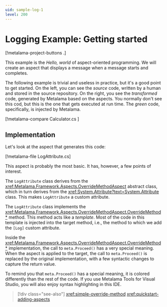 ```yaml
---
uid: sample-log-1
level: 200
---
```


# Logging Example: Getting started

[!metalama-project-buttons .]

This example is the _Hello, world_ of aspect-oriented programming. We will create an aspect that displays a message when a message starts and completes. 

The following example is trivial and useless in practice, but it's a good point to get started. On the left, you can see the _source_ code, written by a human and stored in the source repository. On the right, you see the _transformed_ code, generated by Metalama based on the aspects. You normally don't see this cod, but this is the one that gets executed at run time. The _green_ code, specifically, is injected by Metalama.

[!metalama-compare Calculator.cs ]

## Implementation

Let's look at the aspect that generates this code:

[!metalama-file LogAttribute.cs]

This aspect is probably the most basic. It has, however, a few points of interest.

The `LogAttribute` class derives from the <xref:Metalama.Framework.Aspects.OverrideMethodAspect> abstract class, which in turn derives from the <xref:System.Attribute?text=System.Attribute> class. This makes `LogAttribute` a custom attribute.

The `LogAttribute` class implements the <xref:Metalama.Framework.Aspects.OverrideMethodAspect.OverrideMethod*> method. This method acts like a _template_. Most of the code in this template is injected into the target method, i.e., the method to which we add the `[Log]` custom attribute.

Inside the <xref:Metalama.Framework.Aspects.OverrideMethodAspect.OverrideMethod*> implementation, the call to `meta.Proceed()` has a very special meaning. When the aspect is applied to the target, the call to `meta.Proceed()` is replaced by the original implementation, with a few syntactic changes to capture the return value.
  
To remind you that `meta.Proceed()` has a special meaning, it is colored differently than the rest of the code. If you use Metalama Tools for Visual Studio, you will also enjoy syntax highlighting in this IDE.

> [!div class="see-also"]
> <xref:simple-override-method>
> <xref:quickstart-adding-aspects>
  
